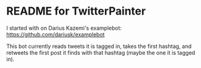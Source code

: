 # README for TwitterPainter

I started with on Darius Kazemi's examplebot: https://github.com/dariusk/examplebot

This bot currently reads tweets it is tagged in, takes the first hashtag, and retweets the first post it finds with that hashtag (maybe the one it is tagged in). 

